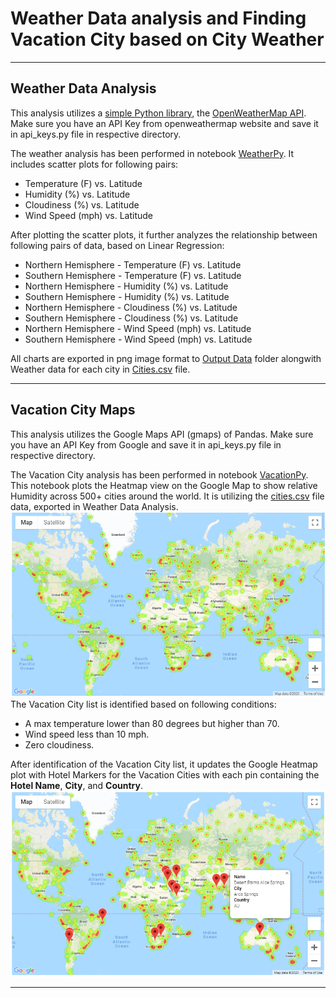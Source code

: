 # Weather Data analysis and Finding Vacation City based on City Weather
---
## Weather Data Analysis
This analysis utilizes a [simple Python library](https://pypi.python.org/pypi/citipy), the [OpenWeatherMap API](https://openweathermap.org/api). Make sure you have an API Key from openweathermap website and save it in api_keys.py file in respective directory.

The weather analysis has been performed in notebook [WeatherPy](WeatherPy/WeatherPy.ipynb). It includes scatter plots for following pairs:
* Temperature (F) vs. Latitude
* Humidity (%) vs. Latitude
* Cloudiness (%) vs. Latitude
* Wind Speed (mph) vs. Latitude

After plotting the scatter plots, it further analyzes the relationship between following pairs of data, based on Linear Regression:
* Northern Hemisphere - Temperature (F) vs. Latitude
* Southern Hemisphere - Temperature (F) vs. Latitude
* Northern Hemisphere - Humidity (%) vs. Latitude
* Southern Hemisphere - Humidity (%) vs. Latitude
* Northern Hemisphere - Cloudiness (%) vs. Latitude
* Southern Hemisphere - Cloudiness (%) vs. Latitude
* Northern Hemisphere - Wind Speed (mph) vs. Latitude
* Southern Hemisphere - Wind Speed (mph) vs. Latitude

All charts are exported in png image format to [Output Data](output_data/) folder alongwith Weather data for each city in [Cities.csv](output_data/cities.csv) file.

---

## Vacation City Maps
This analysis utilizes the Google Maps API (gmaps) of Pandas. Make sure you have an API Key from Google and save it in api_keys.py file in respective directory.

The Vacation City analysis has been performed in notebook [VacationPy](VacationPy/VacationPy.ipynb). This notebook plots the Heatmap view on the Google Map to show relative Humidity across 500+ cities around the world. It is utilizing the [cities.csv](output_data/cities.csv) file data, exported in Weather Data Analysis.
![Cities Heatmap](output_data/Gmaps_Heatmap_Humidity.png)
The Vacation City list is identified based on following conditions:
* A max temperature lower than 80 degrees but higher than 70.
* Wind speed less than 10 mph.
* Zero cloudiness.

After identification of the Vacation City list, it updates the Google Heatmap plot with Hotel Markers for the Vacation Cities with each pin containing the **Hotel Name**, **City**, and **Country**.
![Hotel Map](output_data/Gmaps_Heatmap_HumidityWithHotelMarker.png)

---